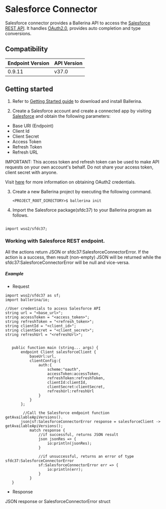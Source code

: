 # Salesforce Connector

Salesforce connector provides a Ballerina API to access the 
[Salesforce REST API](https://developer.salesforce.com/docs/atlas.en-us.api_rest.meta/api_rest/intro_what_is_rest_api.htm). 
It handles [OAuth2.0](http://tools.ietf.org/html/rfc6749), provides auto completion and type conversions.

## Compatibility

| Endpoint Version          | API Version |
| ------------------------- | ------------|
|          0.9.11           |   v37.0     |
 

## Getting started

1. Refer to [Getting Started guide](https://ballerina.io/learn/getting-started/) to download and install Ballerina.

2. Create a Salesforce account and create a connected app by visiting [Salesforce](https://www.salesforce.com) 
and obtain the following parameters:
* Base URl (Endpoint)
* Client Id
* Client Secret
* Access Token
* Refresh Token
* Refresh URL

IMPORTANT: This access token and refresh token can be used to make API requests on your own account's behalf. 
Do not share your access token, client secret with anyone.

Visit [here](https://help.salesforce.com/articleView?id=remoteaccess_authenticate_overview.htm) 
for more information on obtaining OAuth2 credentials.

3. Create a new Ballerina project by executing the following command.

      ``<PROJECT_ROOT_DIRECTORY>$ ballerina init``

4. Import the Salesforce package(sfdc37) to your Ballerina program as follows.

```ballerina

import wso2/sfdc37;

```

### Working with Salesforce REST endpoint.

All the actions return JSON or sfdc37:SalesforceConnectorError. If the action is a success, 
then result (non-empty) JSON will be returned while the sfdc37:SalesforceConnectorError will be null and vice-versa.

##### Example
 * Request

 ```ballerina
 import wso2/sfdc37 as sf;
 import ballerina/io;
 
 //User credentials to access Salesforce API
 string url = "<base_url>";
 string accessToken = "<access_token>";
 string refreshToken = "<refresh_token>";
 string clientId = "<client_id>";
 string clientSecret = "<client_secret>";
 string refreshUrl = "<refreshUrl>";
 
 
    public function main (string... args) {
        endpoint Client salesforceClient {
            baseUrl:url,
            clientConfig:{
                auth:{
                    scheme:"oauth",
                    accessToken:accessToken,
                    refreshToken:refreshToken,
                    clientId:clientId,
                    clientSecret:clientSecret,
                    refreshUrl:refreshUrl
                }
            }
        };
    
         //Call the Salesforce endpoint function getAvailableApiVersions().
        json|sf:SalesforceConnectorError response = salesforceClient -> getAvailableApiVersions();
            match response {
                //if successful, returns JSON result
                json jsonRes => {
                    io:println(jsonRes);
                }
        
                //if unsuccessful, returns an error of type sfdc37:SalesforceConnectorError
                sf:SalesforceConnectorError err => {
                    io:println(err);
                }
            }
    }
```
* Response

JSON response or SalesforceConnectorError struct
